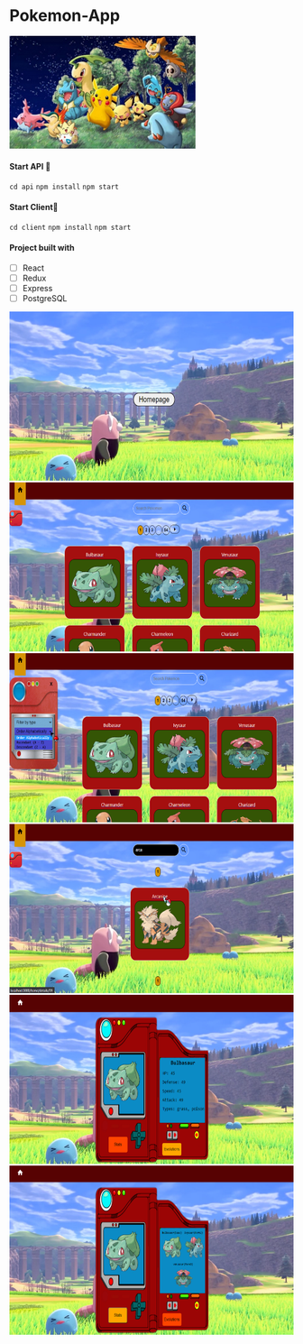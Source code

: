 # Pokemon-App

<p align="right">
  
</p>
<img height="200" src="./images/pokemon.png" />

#### Start API 🔧
`cd api`
`npm install`
`npm start`

#### Start Client🔧
`cd client`
`npm install`
`npm start`

#### Project built with
- [ ] React
- [ ] Redux
- [ ] Express
- [ ] PostgreSQL

<img height="300" width="600" src="./images/landing.png" />
<img height="300" width="600" src="./images/home.png" />
<img height="300" width="600" src="./images/filters.png" />
<img height="300" width="600" src="./images/dynamicSearch.png" />
<img height="300" width="600" src="./images/stats.png" />
<img height="300" width="600" src="./images/evolution.png" />
